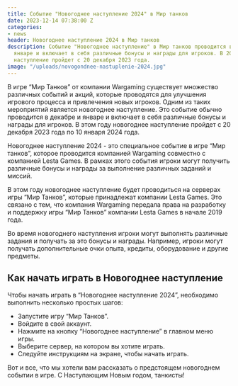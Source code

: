 ```yaml
---
title: Событие "Новогоднее наступление 2024" в Мир танков
date: 2023-12-14 07:38:00 Z
categories:
- news
header: Новогоднее наступление 2024 в Мир танков
description: Cобытие "Новогоднее наступление" в Мир танков проводится в декабре и
  январе и включает в себя различные бонусы и награды для игроков. В 2024 году праздничное
  наступление пройдет с 20 декабря 2023 года.
image: "/uploads/novogondnee-nastuplenie-2024.jpg"
---
```


В игре “Мир Танков” от компании Wargaming существует множество различных событий и акций, которые проводятся для улучшения игрового процесса и привлечения новых игроков. Одним из таких мероприятий является новогоднее наступление. Это событие обычно проводится в декабре и январе и включает в себя различные бонусы и награды для игроков. В этом году новогоднее наступление пройдет с 20 декабря 2023 года по 10 января 2024 года.

Новогоднее наступление 2024 - это специальное событие в игре “Мир танков”, которое проводится компанией Wargaming совместно с компанией Lesta Games. В рамках этого события игроки могут получить различные бонусы и награды за выполнение различных заданий и миссий.

В этом году новогоднее наступление будет проводиться на серверах игры “Мир Танков”, которые принадлежат компании Lesta Games. Это связано с тем, что компания Wargaming передала права на разработку и поддержку игры “Мир Танков” компании Lesta Games в начале 2019 года.

Во время новогоднего наступления игроки могут выполнять различные задания и получать за это бонусы и награды. Например, игроки могут получать дополнительные очки опыта, кредиты, оборудование и другие предметы.

## Как начать играть в Новогоднее наступление

Чтобы начать играть в “Новогоднее наступление 2024”, необходимо выполнить несколько простых шагов:

* Запустите игру “Мир Танков”.
* Войдите в свой аккаунт.
* Нажмите на кнопку “Новогоднее наступление” в главном меню игры.
* Выберите сервер, на котором вы хотите играть.
* Следуйте инструкциям на экране, чтобы начать играть.

Вот и все, что мы хотели вам рассказать о предстоящем новогоднем событии в игре. 
С Наступающим Новым годом, танкисты!